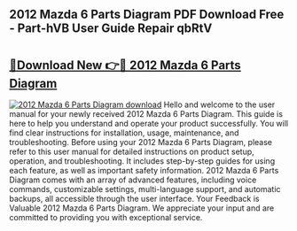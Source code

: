 ## 2012 Mazda 6 Parts Diagram PDF Download Free - Part-hVB User Guide Repair qbRtV

# <h2><a href="http://dft891k.blite.top/?on=2012+Mazda+6+Parts+Diagram">🔗Download New 👉🔴 2012 Mazda 6 Parts Diagram</a></h2>

[![2012 Mazda 6 Parts Diagram download](https://i.imgur.com/lujVjoI.png)](http://dft891k.blite.top/?on=2012+Mazda+6+Parts+Diagram)
Hello and welcome to the user manual for your newly received 2012 Mazda 6 Parts Diagram. This guide is here to help you understand and operate your product successfully. You will find clear instructions for installation, usage, maintenance, and troubleshooting. Before using your 2012 Mazda 6 Parts Diagram, please refer to this user manual for detailed instructions on product setup, operation, and troubleshooting. It includes step-by-step guides for using each feature, as well as important safety information. 2012 Mazda 6 Parts Diagram comes with an array of advanced features, including voice commands, customizable settings, multi-language support, and automatic backups, all accessible through the user interface. Your Feedback is Valuable 2012 Mazda 6 Parts Diagram. We appreciate your input and are committed to providing you with exceptional service.
